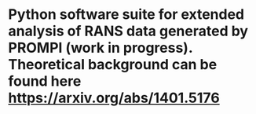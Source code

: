 # Python software suite for extended analysis of RANS data generated by PROMPI (work in progress). Theoretical background can be found here https://arxiv.org/abs/1401.5176
